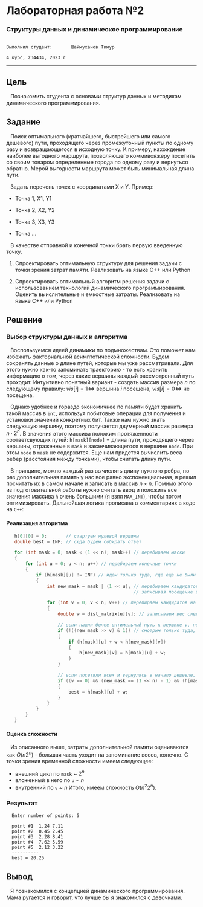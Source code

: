 # Лабораторная работа №2

### Структуры данных и динамическое программирование    
                                                                                        Выполнил студент:       Шаймуханов Тимур
                                                                                                          4 курс, z34434, 2023 г
---
## Цель 

&ensp; Познакомить студента с основами структур данных и методикам динамического
программирования.

## Задание

&ensp; Поиск оптимального (кратчайшего, быстрейшего или самого дешевого) пути,
проходящего через промежуточный пункты по одному разу и возвращающегося в
исходную точку. К примеру, нахождение наиболее выгодного маршрута, позволяющего
коммивояжеру посетить со своим товаром определенные города по одному разу и
вернуться обратно. Мерой выгодности маршрута может быть минимальная длина
пути.

&ensp; Задать перечень точек с координатами X и Y. Пример:

- Точка 1, X1, Y1

- Точка 2, X2, Y2

- Точка 3, X3, Y3

- Точка ...
  
&ensp; В качестве отправной и конечной точки брать первую введенную точку.

1. Спроектировать оптимальную структуру для решения задачи с точки зрения
затрат памяти. Реализовать на языке C++ или Python

2. Спроектировать оптимальный алгоритм решения задачи с использованием
технологий динамического программирования. Оценить выислительные и
емкостные затраты. Реализовать на языке C++ или Python

## Решение

### Выбор структуры данных и алгоритма
&ensp; Воспользуемся идеей динамики по подмножествам. Это поможет нам избежать факториальной асимптотической сложности. Будем сохранять данные о длине путей, которые мы уже рассматривали. Для этого нужно как-то запоминать траекторию - то есть хранить информацию о том, через какие вершины каждый рассмотренный путь проходит. Интуитивно понятный вариант - создать массив размера $n$ по следующему правилу: $vis[i] = 1 \Leftrightarrow$ вершина $i$ посещена, $vis[i] = 0 \Leftrightarrow$ не посещена. 

&ensp; Однако удобнее и гораздо экономичнее по памяти будет хранить такой массив в ```int```, используя побитовые операции для получения и установки значений конкретных бит. Также нам нужно знать следующую вершину, поэтому получается двумерный массив размера $n \cdot 2^n$. В значения этого массива положим протяженности соответсвующих путей: ```h[mask][node]``` = длина пути, проходящего через вершины, отраженные в ```mask``` и заканчивающегося в вершине ```node```. При этом ```node``` в ```mask``` не содержится. Еще нам придется вычислить веса ребер (расстояния между точками), чтобы считать длину пути. 

&ensp; В принципе, можно каждый раз вычислять длину нужного ребра, но раз дополнительная память у нас все равно экспоненциальная, я решил посчитать их в самом начале и записать в массив $n \times n$. Помимо этого из подготовительной работы нужно считать ввод и положить все значения массива ```h``` очень большими (я взял ```MAX_INT```), чтобы потом оптимизировать. Дальнейшая логика прописана в комментариях в коде на ```C++```:

#### Реализация алгоритма

   ```C++
      h[0][0] = 0;       // стартуем нулевой вершины
      double best = INF; // сюда будем собирать ответ
  
      for (int mask = 0; mask < (1 << n); mask++) // перебираем маски
      {
          for (int u = 0; u < n; u++) // перебираем конечные точки
          {
              if (h[mask][u] != INF) // идем только туда, где еще не были - здесь мы и отходим от факториальной сложности
              {
                  int new_mask = mask | (1 << u); // перебираем кандидатов, для этого обновляем траекторию в new_mask,
                                                  // записывая посещение вершины u
  
                  for (int v = 0; v < n; v++) // перебираем кандидатов на следующий шаг
                  {
                      double w = dist_matrix[u][v]; // записываем вес следующего шага
   
                      // если нашли более оптимальный путь к вершине v, переписываем значение в h
                      if (!((new_mask >> v) & 1)) // смотрим только туда, где еще не были
                      {
                          if (h[mask][u] + w < h[new_mask][v]) 
                          {
                              h[new_mask][v] = h[mask][u] + w;
                          }
                      }
   
                      // если посетили всех и вернулись в начало дешевле, чем умели раньше, обновляем ответ
                      if ((v == 0) && (new_mask == (1 << n) - 1) && (h[mask][u] + w < best)) 
                      {
                          best = h[mask][u] + w;
                      }
                  }
              }
          }
      }

   ```
#### Оценка сложности
&ensp; Из описанного выше, затраты дополнительной памяти оцениваются как $O(n 2^n)$ - большая часть уходит на запоминание весов, конечно. С точки зрения временной сложности имеем следующее: 
  - внешний цикл по ```mask``` ~ $2^n$
  - вложенный в него по ```u``` ~ $n$
  - внутренний по ```v``` ~ $n$
Итого, имеем сложность $O(n^2 2^n)$. 

### Результат

``` console
  Enter number of points: 5
  
  point #1  1.24 7.11
  point #2  0.45 2.45
  point #3  2.28 8.41
  point #4  7.62 5.59
  point #5  2.12 3.22
  ----------
  best = 20.25  
```

## Вывод
&ensp; Я познакомился с концепцией динамического программирования. Мама ругается и говорит, что лучше бы я знакомился с девочками.

